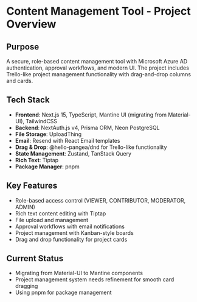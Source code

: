 # Content Management Tool - Project Overview

## Purpose
A secure, role-based content management tool with Microsoft Azure AD authentication, approval workflows, and modern UI. The project includes Trello-like project management functionality with drag-and-drop columns and cards.

## Tech Stack
- **Frontend**: Next.js 15, TypeScript, Mantine UI (migrating from Material-UI), TailwindCSS
- **Backend**: NextAuth.js v4, Prisma ORM, Neon PostgreSQL
- **File Storage**: UploadThing
- **Email**: Resend with React Email templates
- **Drag & Drop**: @hello-pangea/dnd for Trello-like functionality
- **State Management**: Zustand, TanStack Query
- **Rich Text**: Tiptap
- **Package Manager**: pnpm

## Key Features
- Role-based access control (VIEWER, CONTRIBUTOR, MODERATOR, ADMIN)
- Rich text content editing with Tiptap
- File upload and management
- Approval workflows with email notifications
- Project management with Kanban-style boards
- Drag and drop functionality for project cards

## Current Status
- Migrating from Material-UI to Mantine components
- Project management system needs refinement for smooth card dragging
- Using pnpm for package management